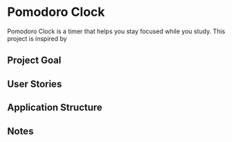 # Pomodoro Clock
Pomodoro Clock is a timer that helps you stay focused while you study. This project is inspired by 

## Project Goal


## User Stories


## Application Structure


## Notes
